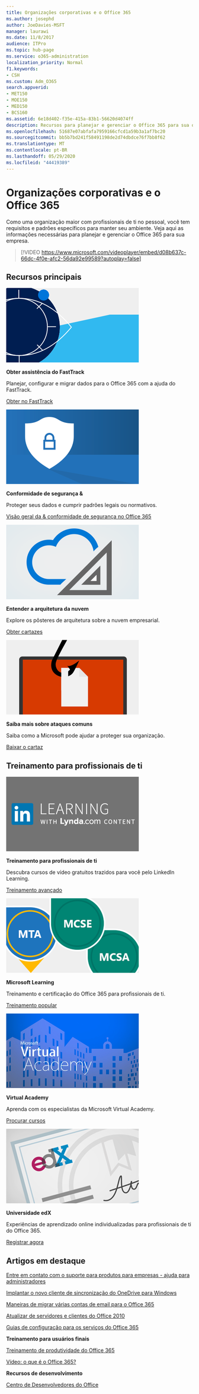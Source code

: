```yaml
---
title: Organizações corporativas e o Office 365
ms.author: josephd
author: JoeDavies-MSFT
manager: laurawi
ms.date: 11/8/2017
audience: ITPro
ms.topic: hub-page
ms.service: o365-administration
localization_priority: Normal
f1.keywords:
- CSH
ms.custom: Adm_O365
search.appverid:
- MET150
- MOE150
- MED150
- BCS160
ms.assetid: 6e18d402-f35e-415a-83b1-56620d4074ff
description: Recursos para planejar e gerenciar o Office 365 para sua organização corporativa.
ms.openlocfilehash: 51687e07abfafa7959166cfcd1a59b3a1af7bc20
ms.sourcegitcommit: bb5b7bd241f58491198de2d74dbdce76f7bb8f62
ms.translationtype: MT
ms.contentlocale: pt-BR
ms.lasthandoff: 05/29/2020
ms.locfileid: "44419389"
---
```

# <a name="enterprise-organizations-and-office-365"></a>Organizações corporativas e o Office 365

Como uma organização maior com profissionais de ti no pessoal, você tem requisitos e padrões específicos para manter seu ambiente. Veja aqui as informações necessárias para planejar e gerenciar o Office 365 para sua empresa.
  

> [!VIDEO https://www.microsoft.com/videoplayer/embed/d08b637c-66dc-4f0e-afc2-56da92e99589?autoplay=false]
  
## <a name="key-resources"></a>Recursos principais

![Símbolo do FastTrack-olho para a concepção](media/263443cf-d8bd-460b-ac46-a08323551f3f.png)
  
 **Obter assistência do FastTrack**
  
Planejar, configurar e migrar dados para o Office 365 com a ajuda do FastTrack.
  
[Obter no FastTrack](https://go.microsoft.com/fwlink/?linkid=238431)
  
![Símbolos de segurança e conformidade](media/f96c2cdf-d151-4f44-bb11-20bb7f366a21.png)
  
 **Conformidade de segurança &amp;**
  
Proteger seus dados e cumprir padrões legais ou normativos.
  
[Visão geral da &amp; conformidade de segurança no Office 365](https://support.office.com/article/dcb83b2c-ac66-4ced-925d-50eb9698a0b2)
  
![Símbolos de nuvem e de arquitetura](media/2850ac8d-4c99-4825-869e-83724c4ef54e.png)
  
 **Entender a arquitetura da nuvem**
  
Explore os pôsteres de arquitetura sobre a nuvem empresarial.
  
[Obter cartazes](https://aka.ms/cloudarch)
  
[![Um gancho de peixe snagging um documento em uma tela (ataque de phishing)](media/dc32a996-623a-400c-9b7a-ed1b89a56948.png)](https://aka.ms/commonattacks)
  
 **Saiba mais sobre ataques comuns**
  
Saiba como a Microsoft pode ajudar a proteger sua organização.
  
[Baixar o cartaz](https://aka.ms/commonattacks)
  
## <a name="training-for-it-pros"></a>Treinamento para profissionais de ti

![Treinamento para profissionais de ti do LinkedIn Learning](media/b951eac7-9d99-42b5-86a3-3058a6445077.png)
  
 **Treinamento para profissionais de ti**
  
Descubra cursos de vídeo gratuitos trazidos para você pelo LinkedIn Learning.
  
[Treinamento avançado](https://support.office.com/article/68cc9b95-0bdc-491e-a81f-ee70b3ec63c5.aspx)
  
![Certificações do Microsoft Learning: MTA, MCSE, MCSA](media/8eab3b6a-5aff-423c-9c57-fd078fdebca8.png)
  
 **Microsoft Learning**
  
Treinamento e certificação do Office 365 para profissionais de ti.
  
[Treinamento popular](https://go.microsoft.com/fwlink/?linkid=826247)
  
![Microsoft Virtual Academy](media/1bced083-acd6-4705-9f22-22009166a5d7.png)
  
 **Virtual Academy**
  
Aprenda com os especialistas da Microsoft Virtual Academy.
  
[Procurar cursos](https://go.microsoft.com/fwlink/?linkid=826248)
  
![certificado universitário edX](media/c52ff863-94fa-4d6e-b91f-f9057956a7b0.png)
  
 **Universidade edX**
  
Experiências de aprendizado online individualizadas para profissionais de ti do Office 365.
  
[Registrar agora](https://go.microsoft.com/fwlink/?linkid=852994)
  
## <a name="featured-articles"></a>Artigos em destaque

[Entre em contato com o suporte para produtos para empresas - ajuda para administradores](https://support.office.com/article/32a17ca7-6fa0-4870-8a8d-e25ba4ccfd4b)
  
[Implantar o novo cliente de sincronização do OneDrive para Windows](https://support.office.com/article/3f3a511c-30c6-404a-98bf-76f95c519668)
  
[Maneiras de migrar várias contas de email para o Office 365](https://support.office.com/article/0a4913fe-60fb-498f-9155-a86516418842)
  
[Atualizar de servidores e clientes do Office 2010](upgrade-from-office-2010-servers-and-products.md)
  
[Guias de configuração para os serviços do Office 365](setup-guides-for-office-365.md)
  
 **Treinamento para usuários finais**
  
[Treinamento de produtividade do Office 365](https://support.office.com/article/af07cb6b-980d-4f33-8599-322582767408)
  
[Vídeo: o que é o Office 365?](https://support.office.com/article/847caf12-2589-452c-8aca-1c009797678b)
  
 **Recursos de desenvolvimento**
  
[Centro de Desenvolvedores do Office](https://go.microsoft.com/fwlink/?linkid=615418)
  

